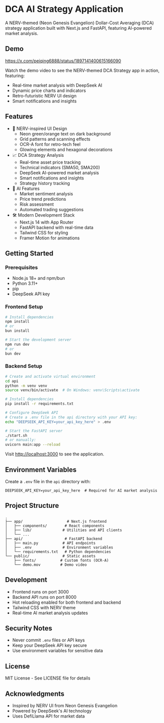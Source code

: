 # DCA AI Strategy Application

A NERV-themed (Neon Genesis Evangelion) Dollar-Cost Averaging (DCA) strategy application built with Next.js and FastAPI, featuring AI-powered market analysis.

## Demo

https://x.com/peiqing6888/status/1897141400615166090

Watch the demo video to see the NERV-themed DCA Strategy app in action, featuring:

- Real-time market analysis with DeepSeek AI
- Dynamic price charts and indicators
- Retro-futuristic NERV UI design
- Smart notifications and insights

## Features

- 🎨 NERV-inspired UI Design
  - Neon green/orange text on dark background
  - Grid patterns and scanning effects
  - OCR-A font for retro-tech feel
  - Glowing elements and hexagonal decorations
- 📈 DCA Strategy Analysis
  - Real-time asset price tracking
  - Technical indicators (SMA50, SMA200)
  - DeepSeek AI-powered market analysis
  - Smart notifications and insights
  - Strategy history tracking
- 🤖 AI Features
  - Market sentiment analysis
  - Price trend predictions
  - Risk assessment
  - Automated trading suggestions
- 🛠️ Modern Development Stack
  - Next.js 14 with App Router
  - FastAPI backend with real-time data
  - Tailwind CSS for styling
  - Framer Motion for animations

## Getting Started

### Prerequisites

- Node.js 18+ and npm/bun
- Python 3.11+
- pip
- DeepSeek API key

### Frontend Setup

```bash
# Install dependencies
npm install
# or
bun install

# Start the development server
npm run dev
# or
bun dev
```

### Backend Setup

```bash
# Create and activate virtual environment
cd api
python -m venv venv
source venv/bin/activate  # On Windows: venv\Scripts\activate

# Install dependencies
pip install -r requirements.txt

# Configure DeepSeek API
# Create a .env file in the api directory with your API key:
echo "DEEPSEEK_API_KEY=your_api_key_here" > .env

# Start the FastAPI server
./start.sh
# or manually:
uvicorn main:app --reload
```

Visit [http://localhost:3000](http://localhost:3000) to see the application.

## Environment Variables

Create a `.env` file in the `api` directory with:

```env
DEEPSEEK_API_KEY=your_api_key_here  # Required for AI market analysis
```

## Project Structure

```
.
├── app/                    # Next.js frontend
│   ├── components/        # React components
│   ├── lib/              # Utilities and API clients
│   └── ...
├── api/                   # FastAPI backend
│   ├── main.py           # API endpoints
│   ├── .env              # Environment variables
│   └── requirements.txt   # Python dependencies
└── public/               # Static assets
    ├── fonts/           # Custom fonts (OCR-A)
    └── demo.mov         # Demo video
```

## Development

- Frontend runs on port 3000
- Backend API runs on port 8000
- Hot reloading enabled for both frontend and backend
- Tailwind CSS with NERV theme
- Real-time AI market analysis updates

## Security Notes

- Never commit `.env` files or API keys
- Keep your DeepSeek API key secure
- Use environment variables for sensitive data

## License

MIT License - See LICENSE file for details

## Acknowledgments

- Inspired by NERV UI from Neon Genesis Evangelion
- Powered by DeepSeek's AI technology
- Uses DefiLlama API for market data
